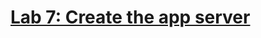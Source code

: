 # [Lab 7: Create the app server](https://catalog.us-east-1.prod.workshops.aws/workshops/3de93ad5-ebbe-4258-b977-b45cdfe661f1/en-US/application/lab7)
